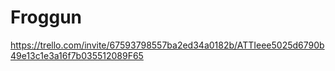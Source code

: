# Froggun


https://trello.com/invite/67593798557ba2ed34a0182b/ATTIeee5025d6790b49e13c1e3a16f7b035512089F65
